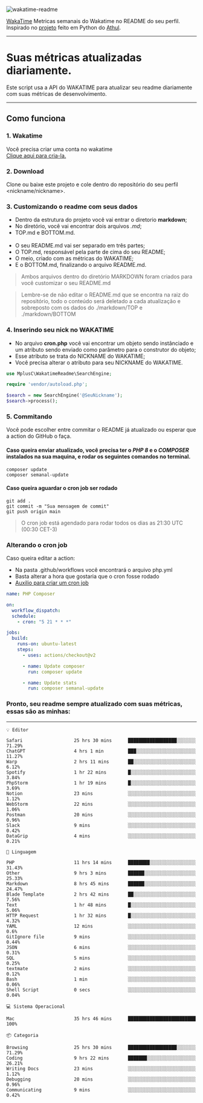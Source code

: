![wakatime-readme](https://socialify.git.ci/bymatheus/wakatime-readme/image?description=1&descriptionEditable=M%C3%A9tricas%20semanais%20do%20Wakatime%20no%20seu%20README%20de%20perfil.&font=KoHo&forks=1&language=1&owner=1&pattern=Signal&stargazers=1&theme=Dark)

[WakaTime](https://wakatime.com) Metricas semanais do Wakatime no README do seu perfil. <br>
Inspirado no [projeto](https://github.com/athul/waka-readme) feito em Python do [Athul](https://github.com/athul).
___

# Suas métricas atualizadas diariamente.
Este script usa a API do WAKATIME para atualizar seu readme diariamente com suas métricas de desenvolvimento.

___

## Como funciona

### 1. Wakatime
Você precisa criar uma conta no wakatime <br>
[Clique aqui para cria-la.](https://wakatime.com) 

### 2. Download
Clone ou baixe este projeto e cole dentro do repositório do seu perfil <nickname/nickname>.

### 3. Customizando o readme com seus dados
- Dentro da estrutura do projeto você vai entrar o diretorio **markdown**;  
- No diretório, você vai encontrar dois arquivos *.md*;
- TOP.md e BOTTOM.md.
<br><br>
- O seu README.md vai ser separado em três partes; 
- O TOP.md, responsável pela parte de cima do seu README;
- O meio, criado com as métricas do WAKATIME;
- E o BOTTOM.md, finalizando o arquivo README.md.<br>

> Ambos arquivos dentro do diretório MARKDOWN foram criados para você customizar o seu README.md

> Lembre-se de não editar o README.md que se encontra na raiz do repositório, todo o conteúdo será deletado a cada atualização e sobreposto com os dados do ./markdown/TOP e ./markdown/BOTTOM

### 4. Inserindo seu nick no WAKATIME
- No arquivo **cron.php** você vai encontrar um objeto sendo instânciado e um atributo sendo enviado como parâmetro para o construtor do objeto;
- Esse atributo se trata do NICKNAME do WAKATIME;
- Você precisa alterar o atributo para seu NICKNAME do WAKATIME.

```php
use MplusC\WakatimeReadme\SearchEngine;

require 'vendor/autoload.php';

$search = new SearchEngine('@SeuNickname');
$search->process();
```

### 5. Commitando
Você pode escolher entre commitar o README já atualizado ou esperar que a action do GitHub o faça. <br>

#### Caso queira enviar atualizado, você precisa ter o *PHP 8* e o *COMPOSER* instalados na sua maquina, e rodar os seguintes comandos no terminal.
```composer
composer update
composer semanal-update 
```

#### Caso queira aguardar o cron job ser rodado 
```git 
git add .
git commit -m "Sua mensagem de commit"
git push origin main
```

>O cron job está agendado para rodar todos os dias as 21:30 UTC (00:30 CET-3) 

### Alterando o cron job
Caso queira editar a action:

- Na pasta .github/workflows você encontrará o arquivo php.yml
- Basta alterar a hora que gostaria que o cron fosse rodado
- [Auxilio para criar um cron job](https://crontab.guru)

```yml
name: PHP Composer

on:
  workflow_dispatch:
  schedule:
    - cron: "5 21 * * *"

jobs:
  build:
    runs-on: ubuntu-latest
    steps:
      - uses: actions/checkout@v2

      - name: Update composer
        run: composer update

      - name: Update stats
        run: composer semanal-update
```

### Pronto, seu readme sempre atualizado com suas métricas, essas são as minhas:

___
```text
💡 Editor

Safari                   25 hrs 30 mins      ██████████████████░░░░░░░     71.29%
ChatGPT                  4 hrs 1 min         ███░░░░░░░░░░░░░░░░░░░░░░     11.27%
Warp                     2 hrs 11 mins       ██░░░░░░░░░░░░░░░░░░░░░░░      6.12%
Spotify                  1 hr 22 mins        █░░░░░░░░░░░░░░░░░░░░░░░░      3.84%
PhpStorm                 1 hr 19 mins        █░░░░░░░░░░░░░░░░░░░░░░░░      3.69%
Notion                   23 mins             ░░░░░░░░░░░░░░░░░░░░░░░░░      1.12%
WebStorm                 22 mins             ░░░░░░░░░░░░░░░░░░░░░░░░░      1.06%
Postman                  20 mins             ░░░░░░░░░░░░░░░░░░░░░░░░░      0.96%
Slack                    9 mins              ░░░░░░░░░░░░░░░░░░░░░░░░░      0.42%
DataGrip                 4 mins              ░░░░░░░░░░░░░░░░░░░░░░░░░      0.21%
```
```text
💬 Linguagem

PHP                      11 hrs 14 mins      ████████░░░░░░░░░░░░░░░░░     31.43%
Other                    9 hrs 3 mins        ██████░░░░░░░░░░░░░░░░░░░     25.33%
Markdown                 8 hrs 45 mins       ██████░░░░░░░░░░░░░░░░░░░     24.47%
Blade Template           2 hrs 42 mins       ██░░░░░░░░░░░░░░░░░░░░░░░      7.56%
Text                     1 hr 48 mins        █░░░░░░░░░░░░░░░░░░░░░░░░      5.06%
HTTP Request             1 hr 32 mins        █░░░░░░░░░░░░░░░░░░░░░░░░      4.32%
YAML                     12 mins             ░░░░░░░░░░░░░░░░░░░░░░░░░       0.6%
GitIgnore file           9 mins              ░░░░░░░░░░░░░░░░░░░░░░░░░      0.44%
JSON                     6 mins              ░░░░░░░░░░░░░░░░░░░░░░░░░      0.31%
SQL                      5 mins              ░░░░░░░░░░░░░░░░░░░░░░░░░      0.25%
textmate                 2 mins              ░░░░░░░░░░░░░░░░░░░░░░░░░      0.12%
Bash                     1 min               ░░░░░░░░░░░░░░░░░░░░░░░░░      0.06%
Shell Script             0 secs              ░░░░░░░░░░░░░░░░░░░░░░░░░      0.04%
```
```text
💻 Sistema Operacional

Mac                      35 hrs 46 mins      █████████████████████████       100%
```
```text
📦 Categoria

Browsing                 25 hrs 30 mins      ██████████████████░░░░░░░     71.29%
Coding                   9 hrs 22 mins       ███████░░░░░░░░░░░░░░░░░░     26.21%
Writing Docs             23 mins             ░░░░░░░░░░░░░░░░░░░░░░░░░      1.12%
Debugging                20 mins             ░░░░░░░░░░░░░░░░░░░░░░░░░      0.96%
Communicating            9 mins              ░░░░░░░░░░░░░░░░░░░░░░░░░      0.42%
```
